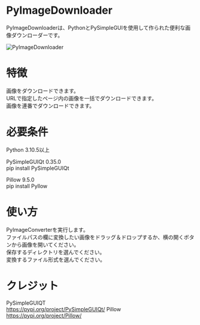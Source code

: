 # PyImageDownloader

PyImageDownloaderは、PythonとPySimpleGUIを使用して作られた便利な画像ダウンローダーです。  


![PyImageDownloader](https://user-images.githubusercontent.com/124559210/236590781-a2266cd0-68dc-4dd6-be44-f6104e7d919d.jpg)

# 特徴
画像をダウンロードできます。    
URLで指定したページ内の画像を一括でダウンロードできます。  
画像を連番でダウンロードできます。  

# 必要条件
Python 3.10.5以上

PySimpleGUIQt 0.35.0  
pip install PySimpleGUIQt  

Pillow 9.5.0  
pip install Pyllow



# 使い方
PyImageConverterを実行します。  
ファイルパスの欄に変換したい画像をドラッグ＆ドロップするか、横の開くボタンから画像を開いてください。  
保存するディレクトリを選んでください。  
変換するファイル形式を選んでください。

# クレジット
PySimpleGUIQT  
https://pypi.org/project/PySimpleGUIQt/
Pillow
https://pypi.org/project/Pillow/  